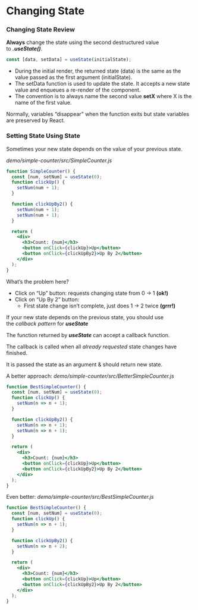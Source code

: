 # Changing State

### **Changing State Review**

**Always** change the state using the second destructured value to ***.useState()***.

```jsx
const [data, setData] = useState(initialState);
```

- During the initial render, the returned state (data) is the same as the value passed as the first argument (initialState).
- The setData function is used to update the state. It accepts a new state value and enqueues a re-render of the component.
- The convention is to always name the second value **setX** where X is the name of the first value.

Normally, variables “disappear” when the function exits but state variables are preserved by React.

### **Setting State Using State**

Sometimes your new state depends on the value of your previous state.

_demo/simple-counter/src/SimpleCounter.js_
```jsx
function SimpleCounter() {
  const [num, setNum] = useState(0);
  function clickUp() {
    setNum(num + 1);
  }

  function clickUpBy2() {
    setNum(num + 1);
    setNum(num + 1);
  }

  return (
    <div>
      <h3>Count: {num}</h3>
      <button onClick={clickUp}>Up</button>
      <button onClick={clickUpBy2}>Up By 2</button>
    </div>
  );
}
```

What’s the problem here?

- Click on “Up” button: requests changing state from 0 → 1 **(ok!)**
- Click on “Up By 2” button:
    - First state change isn’t complete, just does 1 → 2 twice **(grrr!)**

If your new state depends on the previous state, you should use the *callback pattern* for ***useState***

The function returned by ***useState*** can accept a callback function.

The callback is called when all *already requested* state changes have finished.

It is passed the state as an argument & should return new state.

A better approach:
_demo/simple-counter/src/BetterSimpleCounter.js_
```jsx
function BestSimpleCounter() {
  const [num, setNum] = useState(0);
  function clickUp() {
    setNum(n => n + 1);
  }

  function clickUpBy2() {
    setNum(n => n + 1);
    setNum(n => n + 1);
  }

  return (
    <div>
      <h3>Count: {num}</h3>
      <button onClick={clickUp}>Up</button>
      <button onClick={clickUpBy2}>Up By 2</button>
    </div>
  );
}
```

Even better:
_demo/simple-counter/src/BestSimpleCounter.js_
```jsx
function BestSimpleCounter() {
  const [num, setNum] = useState(0);
  function clickUp() {
    setNum(n => n + 1);
  }

  function clickUpBy2() {
    setNum(n => n + 2);
  }

  return (
    <div>
      <h3>Count: {num}</h3>
      <button onClick={clickUp}>Up</button>
      <button onClick={clickUpBy2}>Up By 2</button>
    </div>
  );
}
```
